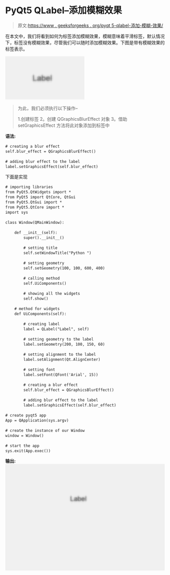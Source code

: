 # PyQt5 QLabel–添加模糊效果

> 原文:[https://www . geeksforgeeks . org/pyqt 5-qlabel-添加-模糊-效果/](https://www.geeksforgeeks.org/pyqt5-qlabel-adding-blur-effect/)

在本文中，我们将看到如何为标签添加模糊效果，模糊意味着平滑标签，默认情况下，标签没有模糊效果，尽管我们可以随时添加模糊效果。下图是带有模糊效果的标签表示。

![](img/df139ecd9959566ff9cff726e89341b3.png)

> 为此，我们必须执行以下操作–
> 
> 1.创建标签
> 2。创建 QGraphicsBlurEffect 对象
> 3。借助 setGraphicsEffect 方法将此对象添加到标签中

**语法:**

```
# creating a blur effect
self.blur_effect = QGraphicsBlurEffect()

# adding blur effect to the label
label.setGraphicsEffect(self.blur_effect)

```

下面是实现

```
# importing libraries
from PyQt5.QtWidgets import * 
from PyQt5 import QtCore, QtGui
from PyQt5.QtGui import * 
from PyQt5.QtCore import * 
import sys

class Window(QMainWindow):

    def __init__(self):
        super().__init__()

        # setting title
        self.setWindowTitle("Python ")

        # setting geometry
        self.setGeometry(100, 100, 600, 400)

        # calling method
        self.UiComponents()

        # showing all the widgets
        self.show()

    # method for widgets
    def UiComponents(self):

        # creating label
        label = QLabel("Label", self)

        # setting geometry to the label
        label.setGeometry(200, 100, 150, 60)

        # setting alignment to the label
        label.setAlignment(Qt.AlignCenter)

        # setting font
        label.setFont(QFont('Arial', 15))

        # creating a blur effect
        self.blur_effect = QGraphicsBlurEffect()

        # adding blur effect to the label
        label.setGraphicsEffect(self.blur_effect)

# create pyqt5 app
App = QApplication(sys.argv)

# create the instance of our Window
window = Window()

# start the app
sys.exit(App.exec())
```

**输出:**
![](img/7a24e1adffe29b5ca737564f098b1b48.png)